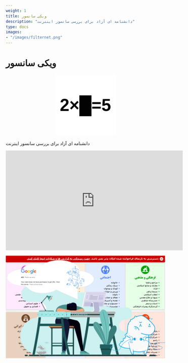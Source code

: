 ```yaml
---
weight: 1
title: ویکی سانسور
description: "دانشنامه ای آزاد برای بررسی سانسور اینترنت"
type: docs
images:
- "/images/filternet.png"
---
```


# ویکی سانسور
<center>

![filternet](/logo.png)
</center>

دانشنامه ای آزاد برای بررسی سانسور اینترنت

<iframe width="560" height="315" src="https://www.youtube-nocookie.com/embed/EHAuGA7gqFU" title="YouTube video player" frameborder="0" allow="accelerometer; autoplay; clipboard-write; encrypted-media; gyroscope; picture-in-picture" allowfullscreen></iframe>

<center>

![filternet](/images/filternet.png)
</center>
